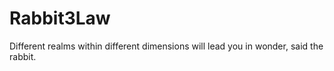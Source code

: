 # Rabbit3Law
Different realms within different dimensions will lead you in wonder, said the rabbit.
